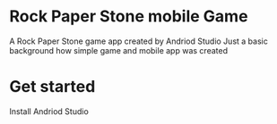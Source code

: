 # Rock Paper Stone mobile Game
A Rock Paper Stone game app created by Andriod Studio
Just a basic background how simple game and mobile app was created

# Get started
Install Andriod Studio 

